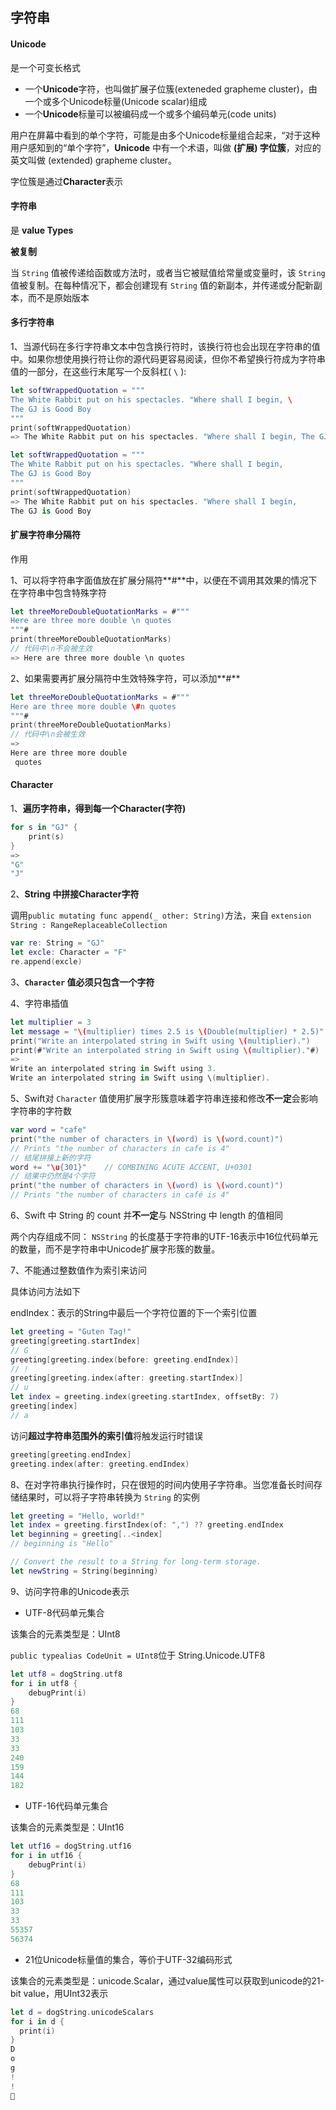 ## 字符串

#### Unicode

是一个可变长格式

* 一个**Unicode**字符，也叫做扩展子位簇(exteneded grapheme cluster)，由一个或多个Unicode标量(Unicode scalar)组成
* 一个**Unicode**标量可以被编码成一个或多个编码单元(code units)

用户在屏幕中看到的单个字符，可能是由多个Unicode标量组合起来，“对于这种用户感知到的“单个字符”，**Unicode** 中有一个术语，叫做 **(扩展) 字位簇**，对应的英文叫做 (extended) grapheme cluster。

字位簇是通过**Character**表示

#### 字符串

是 **value Types**

**被复制**

当 `String` 值被传递给函数或方法时，或者当它被赋值给常量或变量时，该 `String` 值被复制。在每种情况下，都会创建现有 `String` 值的新副本，并传递或分配新副本，而不是原始版本

#### 多行字符串

1、当源代码在多行字符串文本中包含换行符时，该换行符也会出现在字符串的值中。如果你想使用换行符让你的源代码更容易阅读，但你不希望换行符成为字符串值的一部分，在这些行末尾写一个反斜杠( `\` ):

```swift
let softWrappedQuotation = """
The White Rabbit put on his spectacles. "Where shall I begin, \
The GJ is Good Boy
"""
print(softWrappedQuotation)
=> The White Rabbit put on his spectacles. "Where shall I begin, The GJ is Good Boy
```

```swift
let softWrappedQuotation = """
The White Rabbit put on his spectacles. "Where shall I begin,
The GJ is Good Boy
"""
print(softWrappedQuotation)
=> The White Rabbit put on his spectacles. "Where shall I begin,
The GJ is Good Boy
```

#### 扩展字符串分隔符

作用

1、可以将字符串字面值放在扩展分隔符**#**中，以便在不调用其效果的情况下在字符串中包含特殊字符

```swift
let threeMoreDoubleQuotationMarks = #"""
Here are three more double \n quotes
"""#
print(threeMoreDoubleQuotationMarks)
// 代码中\n不会被生效
=> Here are three more double \n quotes
```

2、如果需要再扩展分隔符中生效特殊字符，可以添加**#**

```swift
let threeMoreDoubleQuotationMarks = #"""
Here are three more double \#n quotes
"""#
print(threeMoreDoubleQuotationMarks)
// 代码中\n会被生效
=>
Here are three more double 
 quotes
```

#### Character

1、**遍历字符串，得到每一个Character(字符)**

```swift
for s in "GJ" {
    print(s)
}
=> 
"G"
"J"
```

2、**String 中拼接Character字符**

调用``public mutating func append(_ other: String)``方法，来自 ``extension String : RangeReplaceableCollection``

```swift
var re: String = "GJ"
let excle: Character = "F"
re.append(excle)
```

3、**`Character` 值必须只包含一个字符**

4、字符串插值

```swift
let multiplier = 3
let message = "\(multiplier) times 2.5 is \(Double(multiplier) * 2.5)"
print("Write an interpolated string in Swift using \(multiplier).")
print(#"Write an interpolated string in Swift using \(multiplier)."#)
=>
Write an interpolated string in Swift using 3.
Write an interpolated string in Swift using \(multiplier).
```

5、Swift对 `Character` 值使用扩展字形簇意味着字符串连接和修改**不一定**会影响字符串的字符数

```swift
var word = "cafe"
print("the number of characters in \(word) is \(word.count)")
// Prints "the number of characters in cafe is 4"
// 结尾拼接上新的字符
word += "\u{301}"    // COMBINING ACUTE ACCENT, U+0301
// 结果中仍然是4个字符
print("the number of characters in \(word) is \(word.count)")
// Prints "the number of characters in café is 4"
```

6、Swift 中 String 的 count 并**不一定**与 NSString 中 length 的值相同

两个内存组成不同： `NSString` 的长度基于字符串的UTF-16表示中16位代码单元的数量，而不是字符串中Unicode扩展字形簇的数量。

7、不能通过整数值作为索引来访问

具体访问方法如下

endIndex：表示的String中最后一个字符位置的下一个索引位置

```swift
let greeting = "Guten Tag!"
greeting[greeting.startIndex]
// G
greeting[greeting.index(before: greeting.endIndex)]
// !
greeting[greeting.index(after: greeting.startIndex)]
// u
let index = greeting.index(greeting.startIndex, offsetBy: 7)
greeting[index]
// a
```

访问**超过字符串范围外的索引值**将触发运行时错误

```swift
greeting[greeting.endIndex]
greeting.index(after: greeting.endIndex)
```

8、在对字符串执行操作时，只在很短的时间内使用子字符串。当您准备长时间存储结果时，可以将子字符串转换为 `String` 的实例

```swift
let greeting = "Hello, world!"
let index = greeting.firstIndex(of: ",") ?? greeting.endIndex
let beginning = greeting[..<index]
// beginning is "Hello"

// Convert the result to a String for long-term storage.
let newString = String(beginning)
```

9、访问字符串的Unicode表示

* UTF-8代码单元集合

该集合的元素类型是：UInt8

``public typealias CodeUnit = UInt8``位于 String.Unicode.UTF8

```swift
let utf8 = dogString.utf8
for i in utf8 {
    debugPrint(i)
}
68
111
103
33
33
240
159
144
182
```

* UTF-16代码单元集合

该集合的元素类型是：UInt16

```swift
let utf16 = dogString.utf16
for i in utf16 {
    debugPrint(i)
}
68
111
103
33
33
55357
56374
```

* 21位Unicode标量值的集合，等价于UTF-32编码形式

该集合的元素类型是：unicode.Scalar，通过value属性可以获取到unicode的21-bit value，用UInt32表示

```swift
let d = dogString.unicodeScalars
for i in d {
  print(i)
}
D
o
g
!
!
🐶
```

